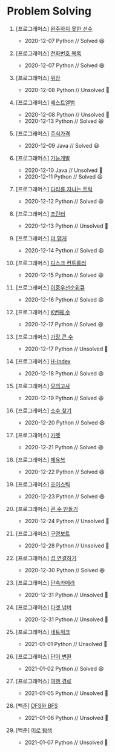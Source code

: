 # Problem Solving  

1. [프로그래머스] [완주하지 못한 선수](https://programmers.co.kr/learn/courses/30/lessons/42576?language=python3)
   
    - 2020-12-07 Python // Solved 😆
2. [프로그래머스] [전화번호 목록](https://programmers.co.kr/learn/courses/30/lessons/42577)
   
    - 2020-12-07 Python // Solved 😆
3. [프로그래머스] [위장](https://programmers.co.kr/learn/courses/30/lessons/42578)
   
    - 2020-12-08 Python // Unsolved 🤯
4. [프로그래머스] [베스트앨범](https://programmers.co.kr/learn/courses/30/lessons/42579)
    - 2020-12-08 Python // Unsolved 🤯
    - 2020-12-13 Python // Solved 😆
5. [프로그래머스] [주식가격](https://programmers.co.kr/learn/courses/30/lessons/42584?language=java)
   
    - 2020-12-09 Java // Solved 😆
6. [프로그래머스] [기능개발](https://programmers.co.kr/learn/courses/30/lessons/42586)
    - 2020-12-10 Java // Unsolved 🤯
    - 2020-12-11 Python // Solved 😆
7. [프로그래머스] [다리를 지나는 트럭](https://programmers.co.kr/learn/courses/30/lessons/42583)
   
    - 2020-12-12 Python // Solved 😆
8. [프로그래머스] [프린터](https://programmers.co.kr/learn/courses/30/lessons/42587)
   
    - 2020-12-13 Python // Unsolved 🤯
9. [프로그래머스] [더 맵게](https://programmers.co.kr/learn/courses/30/lessons/42626)
   
    - 2020-12-14 Python // Solved 😆
10. [프로그래머스] [디스크 컨트롤러](https://programmers.co.kr/learn/courses/30/lessons/42627)
    
    - 2020-12-15 Python // Solved 😆
11. [프로그래머스] [이중우선순위큐](https://programmers.co.kr/learn/courses/30/lessons/42628)
    
     - 2020-12-16 Python // Solved 😆
12. [프로그래머스] [K번째 수](https://programmers.co.kr/learn/courses/30/lessons/42748?language=python3)

     - 2020-12-17 Python // Solved 😆
13. [프로그래머스] [가장 큰 수](https://programmers.co.kr/learn/courses/30/lessons/42746)
     - 2020-12-17 Python // Unsolved 🤯
14. [프로그래머스] [H-Index](https://programmers.co.kr/learn/courses/30/lessons/42747)
     - 2020-12-18 Python // Solved 😆
15. [프로그래머스] [모의고사](https://programmers.co.kr/learn/courses/30/lessons/42840)
     - 2020-12-19 Python // Solved 😆
16. [프로그래머스] [소수 찾기](https://programmers.co.kr/learn/courses/30/lessons/42839)
     - 2020-12-20 Python // Solved 😆
17. [프로그래머스] [카펫](https://programmers.co.kr/learn/courses/30/lessons/42842)
     - 2020-12-21 Python // Solved 😆
18. [프로그래머스] [체육복](https://programmers.co.kr/learn/courses/30/lessons/42862)
     - 2020-12-22 Python // Solved 😆
19. [프로그래머스] [조이스틱](https://programmers.co.kr/learn/courses/30/lessons/42860)
     - 2020-12-23 Python // Solved 😆
20. [프로그래머스] [큰 수 만들기](https://programmers.co.kr/learn/courses/30/lessons/42883)
     - 2020-12-24 Python // Unsolved 🤯
21. [프로그래머스] [구명보트](https://programmers.co.kr/learn/courses/30/lessons/42885)
     - 2020-12-28 Python // Unsolved 🤯
22. [프로그래머스] [섬 연결하기](https://programmers.co.kr/learn/courses/30/lessons/42861)
     - 2020-12-30 Python // Solved 😆
23. [프로그래머스] [단속카메라](https://programmers.co.kr/learn/courses/30/lessons/42884)
    - 2020-12-31 Python // Unsolved 🤯
24. [프로그래머스] [타겟 넘버](https://programmers.co.kr/learn/courses/30/lessons/43165)
     - 2020-12-31 Python // Unsolved 🤯
25. [프로그래머스] [네트워크](https://programmers.co.kr/learn/courses/30/lessons/43162)
     - 2021-01-01 Python // Unsolved 🤯
26. [프로그래머스] [단어 변환](https://programmers.co.kr/learn/courses/30/lessons/43163)
     - 2021-01-02 Python // Solved 😆
27. [프로그래머스] [여행 경로](https://programmers.co.kr/learn/courses/30/lessons/43164)
     - 2021-01-05 Python // Unsolved 🤯
28. [백준] [DFS와 BFS](https://www.acmicpc.net/problem/1260)
     - 2021-01-06 Python // Unsolved 🤯
29. [백준] [미로 탐색](https://www.acmicpc.net/problem/2178)
     - 2021-01-07 Python // Unsolved 🤯